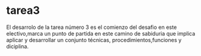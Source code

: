 # tarea3
El desarrolo de la tarea número 3 es el comienzo del desafio en este electivo,marca un punto de partida en este camino de sabiduria que implica aplicar y desarrollar un conjunto técnicas, procedimientos,funciones y diciplina.

